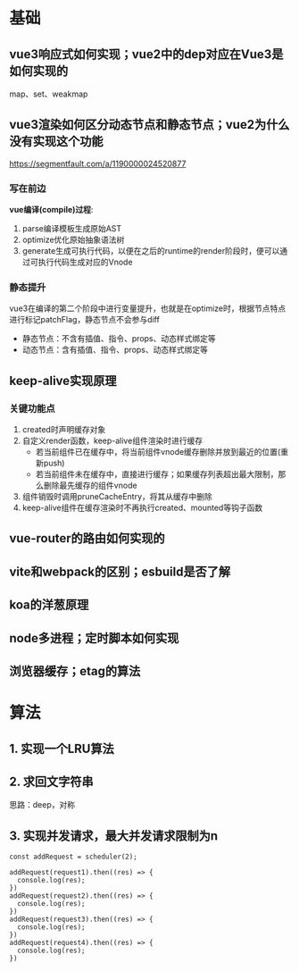 # 基础
## vue3响应式如何实现；vue2中的dep对应在Vue3是如何实现的  
map、set、weakmap
## vue3渲染如何区分动态节点和静态节点；vue2为什么没有实现这个功能  
https://segmentfault.com/a/1190000024520877  
### 写在前边
**vue编译(compile)过程**:  
1. parse编译模板生成原始AST
2. optimize优化原始抽象语法树
3. generate生成可执行代码，以便在之后的runtime的render阶段时，便可以通过可执行代码生成对应的Vnode
### 静态提升
vue3在编译的第二个阶段中进行变量提升，也就是在optimize时，根据节点特点进行标记patchFlag，静态节点不会参与diff
- 静态节点：不含有插值、指令、props、动态样式绑定等
- 动态节点：含有插值、指令、props、动态样式绑定等
## keep-alive实现原理
### 关键功能点
1. created时声明缓存对象
2. 自定义render函数，keep-alive组件渲染时进行缓存
   - 若当前组件已在缓存中，将当前组件vnode缓存删除并放到最近的位置(重新push)
   - 若当前组件未在缓存中，直接进行缓存；如果缓存列表超出最大限制，那么删除最先缓存的组件vnode
3. 组件销毁时调用pruneCacheEntry，将其从缓存中删除
4. keep-alive组件在缓存渲染时不再执行created、mounted等钩子函数
## vue-router的路由如何实现的
## vite和webpack的区别；esbuild是否了解
## koa的洋葱原理
## node多进程；定时脚本如何实现
## 浏览器缓存；etag的算法
# 算法
## 1. 实现一个LRU算法
## 2. 求回文字符串
思路：deep，对称
## 3. 实现并发请求，最大并发请求限制为n
```
const addRequest = scheduler(2);

addRequest(request1).then((res) => {
  console.log(res);
})
addRequest(request2).then((res) => {
  console.log(res);
})
addRequest(request3).then((res) => {
  console.log(res);
})
addRequest(request4).then((res) => {
  console.log(res);
})
```